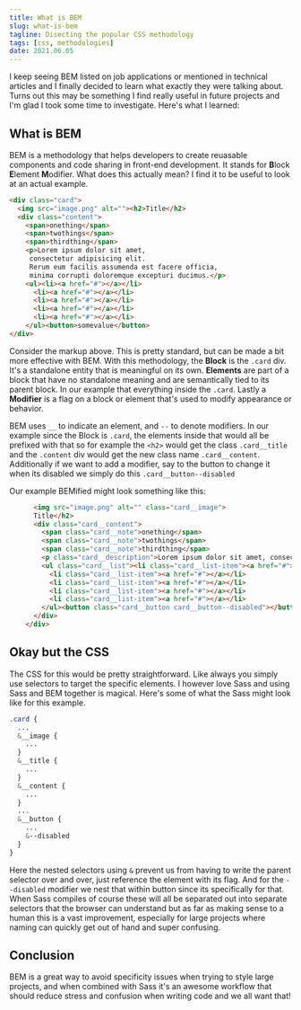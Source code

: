 ```yaml
---
title: What is BEM
slug: what-is-bem
tagline: Disecting the popular CSS methodology
tags: [css, methodologies]
date: 2021.06.05
---
```


I keep seeing BEM listed on job applications or mentioned in technical articles and I finally decided to learn what exactly they were talking about. Turns out this may be something I find really useful in future projects and I'm glad I took some time to investigate. Here's what I learned:

## **What is BEM**

BEM is a methodology that helps developers to create reuasable components and code sharing in front-end development. It stands for **B**lock **E**lement **M**odifier. What does this actually mean? I find it to be useful to look at an actual example.

```html
<div class="card">
  <img src="image.png" alt=""><h2>Title</h2>
  <div class="content">
    <span>onething</span>
    <span>twothings</span>
    <span>thirdthing</span>
    <p>Lorem ipsum dolor sit amet,
     consectetur adipisicing elit.
     Rerum eum facilis assumenda est facere officia,
     minima corrupti doloremque excepturi ducimus.</p>
    <ul><li><a href="#"></a></li>
      <li><a href="#"></a></li>
      <li><a href="#"></a></li>
      <li><a href="#"></a></li>
      <li><a href="#"></a></li>
    </ul><button>somevalue</button>
</div>
```
Consider the markup above. This is pretty standard, but can be made a bit more effective with BEM. With this methodology, the **Block** is the `.card` div. It's a standalone entity that is meaningful on its own. **Elements** are part of a block that have no standalone meaning and are semantically tied to its parent block. In our example that everything inside the `.card`. Lastly a **Modifier** is a flag on a block or element that's used to modify appearance or behavior.

BEM uses `__` to indicate an element, and `--` to denote modifiers. In our example since the Block is `.card`, the elements inside that would all be prefixed with that so for example the `<h2>` would get the class `.card__title` and the `.content` div would get the new class name `.card__content`. Additionally if we want to add a modifier, say to the button to change it when its disabled we simply do this `.card__button--disabled`

Our example BEMified might look something like this:

```html
      <img src="image.png" alt="" class="card__image">
      Title</h2>
      <div class="card__content">
        <span class="card__note">onething</span>
        <span class="card__note">twothings</span>
        <span class="card__note">thirdthing</span>
        <p class="card__description">Lorem ipsum dolor sit amet, consectetur adipisicing elit. Rerum eum facilis assumenda est facere officia, minima corrupti doloremque excepturi ducimus.</p>
        <ul class="card__list"><li class="card__list-item"><a href="#"></a></li>
          <li class="card__list-item"><a href="#"></a></li>
          <li class="card__list-item"><a href="#"></a></li>
          <li class="card__list-item"><a href="#"></a></li>
          <li class="card__list-item"><a href="#"></a></li>
        </ul><button class="card__button card__button--disabled"></button>
      </div>
    </div>
```

## **Okay but the CSS**

The CSS for this would be pretty straightforward. Like always you simply use selectors to target the specific elements. I however love Sass and using Sass and BEM together is magical. Here's some of what the Sass might look like for this example.

```css
.card {
  ...
  &__image {
    ...
  }
  &__title {
    ...
  }
  &__content {
    ...
  }
  ...
  &__button {
    ...
    &--disabled
  }
}
```

Here the nested selectors using `&` prevent us from having to write the parent selector over and over, just reference the element with its flag. And for the `--disabled` modifier we nest that within button since its specifically for that. When Sass compiles of course these will all be separated out into separate selectors that the browser can understand but as far as making sense to a human this is a vast improvement, especially for large projects where naming can quickly get out of hand and super confusing.

## **Conclusion**

BEM is a great way to avoid specificity issues when trying to style large projects, and when combined with Sass it's an awesome workflow that should reduce stress and confusion when writing code and we all want that!